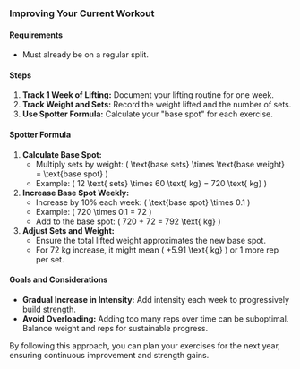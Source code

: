 ### Improving Your Current Workout

#### Requirements
- Must already be on a regular split.

#### Steps
1. **Track 1 Week of Lifting:** Document your lifting routine for one week.
2. **Track Weight and Sets:** Record the weight lifted and the number of sets.
3. **Use Spotter Formula:** Calculate your "base spot" for each exercise.

#### Spotter Formula
1. **Calculate Base Spot:**
   - Multiply sets by weight: \( \text{base sets} \times \text{base weight} = \text{base spot} \)
   - Example: \( 12 \text{ sets} \times 60 \text{ kg} = 720 \text{ kg} \)
2. **Increase Base Spot Weekly:**
   - Increase by 10% each week: \( \text{base spot} \times 0.1 \)
   - Example: \( 720 \times 0.1 = 72 \)
   - Add to the base spot: \( 720 + 72 = 792 \text{ kg} \)
3. **Adjust Sets and Weight:**
   - Ensure the total lifted weight approximates the new base spot.
   - For 72 kg increase, it might mean \( +5.91 \text{ kg} \) or 1 more rep per set.

#### Goals and Considerations
- **Gradual Increase in Intensity:** Add intensity each week to progressively build strength.
- **Avoid Overloading:** Adding too many reps over time can be suboptimal. Balance weight and reps for sustainable progress.

By following this approach, you can plan your exercises for the next year, ensuring continuous improvement and strength gains.